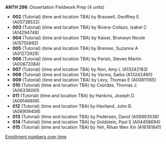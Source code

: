 **ANTH 296**: Dissertation Fieldwork Prep (4 units)

- **002** (Tutorial) (time and location TBA) by Braswell, Geoffrey E. (A05738532)
- **003** (Tutorial) (time and location TBA) by Rivera-Collazo, Isabel C (A14294748)
- **004** (Tutorial) (time and location TBA) by Kaiser, Bronwyn Nicole (A15755892)
- **005** (Tutorial) (time and location TBA) by Brenner, Suzanne A (A01272929)
- **006** (Tutorial) (time and location TBA) by Parish, Steven Martin (A00872084)
- **007** (Tutorial) (time and location TBA) by Non, Amy L (A13242183)
- **008** (Tutorial) (time and location TBA) by Varma, Saiba (A13242490)
- **009** (Tutorial) (time and location TBA) by Levy, Thomas E (A00811165)
- **010** (Tutorial) (time and location TBA) by Csordas, Thomas J. (A06336061)
- **011** (Tutorial) (time and location TBA) by Hankins, Joseph D. (A09146606)
- **012** (Tutorial) (time and location TBA) by Haviland, John B. (A06909408)
- **013** (Tutorial) (time and location TBA) by Pedersen, David (A06893538)
- **014** (Tutorial) (time and location TBA) by Goldstein, Paul S (A04458694)
- **015** (Tutorial) (time and location TBA) by Yeh, Rihan Wen Xin (A16181841)

[Enrollment numbers over time](./ANTH296.tsv)
